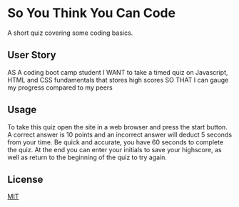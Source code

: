 # So You Think You Can Code
A short quiz covering some coding basics.


## User Story
AS A coding boot camp student
I WANT to take a timed quiz on Javascript, HTML and CSS fundamentals that stores high scores
SO THAT I can gauge my progress compared to my peers

## Usage
To take this quiz open the site in a web browser and press the start button. A correct answer is 10 points and an incorrect answer will deduct 5 seconds from your time. Be quick and accurate, you have 60 seconds to complete the quiz. At the end you can enter your initials to save your highscore, as well as return to the beginning of the quiz to try again. 

## License
[MIT](https://choosealicense.com/licenses/mit/)

